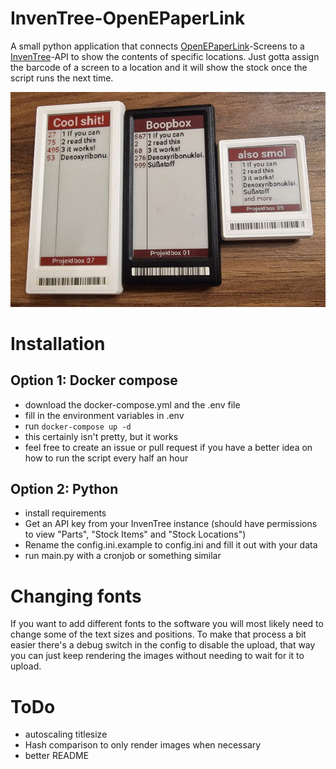 InvenTree-OpenEPaperLink
============

A small python application that connects [OpenEPaperLink](https://github.com/OpenEPaperLink)-Screens to a [InvenTree](https://github.com/inventree)-API to show the contents of specific locations. Just gotta assign the barcode of a screen to a location and it will show the stock once the script runs the next time.

![3 EPaper displays of different sizes showing ordered stock lists](https://github.com/icericus/inventree-openepaperlink/blob/main/assets/IVT-OEPL-pic.jpg?raw=true)

# Installation
## Option 1: Docker compose

- download the docker-compose.yml and the .env file
- fill in the environment variables in .env
- run `docker-compose up -d`
- this certainly isn't pretty, but it works
- feel free to create an issue or pull request if you have a better idea on how to run the script every half an hour

## Option 2: Python

- install requirements
- Get an API key from your InvenTree instance (should have permissions to view "Parts", "Stock Items" and "Stock Locations")
- Rename the config.ini.example to config.ini and fill it out with your data
- run main.py with a cronjob or something similar

# Changing fonts

If you want to add different fonts to the software you will most likely need to change some of the text sizes and positions. To make that process a bit easier there's a debug switch in the config to disable the upload, that way you can just keep rendering the images without needing to wait for it to upload.

# ToDo

- autoscaling titlesize
- Hash comparison to only render images when necessary
- better README